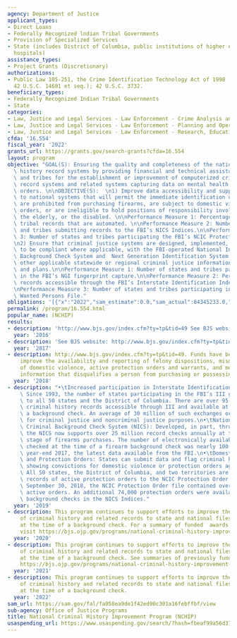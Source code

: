```yaml
---
agency: Department of Justice
applicant_types:
- Direct Loans
- Federally Recognized lndian Tribal Governments
- Provision of Specialized Services
- State (includes District of Columbia, public institutions of higher education and
  hospitals)
assistance_types:
- Project Grants (Discretionary)
authorizations:
- Public Law 105-251, the Crime Identification Technology Act of 1998 (codified at
  42 U.S.C. 14601 et seq.); 42 U.S.C. 3732.
beneficiary_types:
- Federally Recognized Indian Tribal Governments
- State
categories:
- Law, Justice and Legal Services - Law Enforcement - Crime Analysis and Data
- Law, Justice and Legal Services - Law Enforcement - Planning and Operations
- Law, Justice and Legal Services - Law Enforcement - Research, Education, Training
cfda: '16.554'
fiscal_year: '2022'
grants_url: https://grants.gov/search-grants?cfda=16.554
layout: program
objective: "GOAL(S): Ensuring the quality and completeness of the nation’s criminal\
  \ history record systems by providing financial and technical assistance to states\
  \ and tribes for the establishment or improvement of computerized criminal history\
  \ record systems and related systems capturing data on mental health and protective\
  \ orders. \n\nOBJECTIVE(S):  \n1) Improve data accessibility and support data transmissions\
  \ to national systems that will permit the immediate identification of persons who\
  \ are prohibited from purchasing firearms, are subject to domestic violence protective\
  \ orders, or are ineligible to hold positions of responsibility involving children,\
  \ the elderly, or the disabled. \n\nPerformance Measure 1: Percentage of state or\
  \ tribal records that are automated. \n\nPerformance Measure 2: Number of states\
  \ and tribes submitting records to the FBI’s NICS Indices.\n\nPerformance Measure\
  \ 3: Number of states and tribes participating the FBI’s NCIC Protection Order File.\n\
  \n2) Ensure that criminal justice systems are designed, implemented, or upgraded\
  \ to be compliant where applicable, with the FBI-operated National Instant Criminal\
  \ Background Check System and  Next Generation Identification System (NGI), meet\
  \ other applicable statewide or regional criminal justice information sharing standards\
  \ and plans.\n\nPerformance Measure 1: Number of states and tribes participating\
  \ in the FBI’s NGI fingerprint capture.\n\nPerformance Measure 2: Percentage of\
  \ records accessible through the FBI’s Interstate Identification Index (III). \n\
  \nPerformance Measure 3: Number of states and tribes participating in the FBI’s\
  \ Wanted Persons File."
obligations: '[{"x":"2022","sam_estimate":0.0,"sam_actual":84345233.0,"usa_spending_actual":95781332.45},{"x":"2023","sam_estimate":70000000.0,"sam_actual":0.0,"usa_spending_actual":138851463.21},{"x":"2024","sam_estimate":64000000.0,"sam_actual":0.0,"usa_spending_actual":0.0}]'
permalink: /program/16.554.html
popular_name: (NCHIP)
results:
- description: 'http://www.bjs.gov/index.cfm?ty=tp&tid=49 See BJS website  https://www.bjs.gov/index.cfm?ty=tp&tid=47#state_by_state '
  year: '2016'
- description: 'See BJS website: http://www.bjs.gov/index.cfm?ty=tp&tid=49.'
  year: '2017'
- description: http://www.bjs.gov/index.cfm?ty=tp&tid=49. Funds have been used to
    improve the availability and reporting of felony dispositions, misdemeanor convictions
    of domestic violence, active protection orders and warrants, and mental health
    information that disqualifies a person from purchasing or possessing a firearm.
  year: '2018'
- description: "•\tIncreased participation in Interstate Identification Index (III):\
    \ Since 1993, the number of states participating in the FBI’s III grew from 26\
    \ to all 50 states and the District of Columbia. There are over 95 million fingerprint-supported\
    \ criminal history records accessible through III and available at the time of\
    \ a background check. An average of 30 million of such exchanges occur monthly\
    \ for criminal justice and noncriminal justice purposes.\n•\tNational Instant\
    \ Criminal Background Check System (NICS): Developed, in part, through NCHIP funding,\
    \ the NICS now supports over 25 million record checks annually at the presale\
    \ stage of firearms purchases. The number of electronically available records\
    \ checked at the time of a firearm background check was nearly 100 million at\
    \ year-end 2017, the latest data available from the FBI.\n•\tDomestic Violence\
    \ and Protection Orders: States can submit data and flag criminal history records\
    \ showing convictions for domestic violence or protection orders against people.\
    \ All 50 states, the District of Columbia, and two territories are submitting\
    \ records of active protection orders to the NCIC Protection Order File. As of\
    \ September 30, 2018, the NCIC Protection Order file contained over 1.8 million\
    \ active orders. An additional 74,000 protection orders were available for firearm-related\
    \ background checks in the NICS Indices."
  year: '2019'
- description: This program continues to support efforts to improve the reporting
    of criminal history and related records to state and national files to be available
    at the time of a background check. For a summary of funded  awards by State, please
    visit https://bjs.ojp.gov/programs/national-criminal-history-improvement-program/state-profiles#wyc88v
  year: '2020'
- description: This program continues to support efforts to improve the reporting
    of criminal history and related records to state and national files to be available
    at the time of a background check. See summaries of previously funded awards here
    https://bjs.ojp.gov/programs/national-criminal-history-improvement-program/state-profiles#wyc88v
  year: '2021'
- description: This program continues to support efforts to improve the reporting
    of criminal history and related records to state and national files to be available
    at the time of a background check.
  year: '2022'
sam_url: https://sam.gov/fal/fa058ea9de1f42ed90c301a16febffbf/view
sub-agency: Office of Justice Programs
title: National Criminal History Improvement Program (NCHIP)
usaspending_url: https://www.usaspending.gov/search/?hash=fbeaf99a56d3703c6685a09628fa490d
---
```

